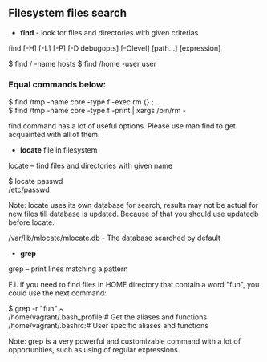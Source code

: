 ## Filesystem files search

- **find** - look for files and directories with given criterias

find [-H] [-L] [-P] [-D debugopts] [-Olevel] [path...] [expression]

$ find / -name hosts
$ find /home -user user

### Equal commands below:
$ find /tmp -name core -type f -exec rm {} \;  
$ find /tmp -name core -type f -print | xargs /bin/rm -  

find command has a lot of useful options. Please use man find to get acquainted with all of them.  

- **locate** file in filesystem  

locate – find files and directories with given name  

$ locate passwd  
/etc/passwd  

Note: locate uses its own database for search, results may not be actual for new files till database is updated. Because of that you should use updatedb before locate.   

/var/lib/mlocate/mlocate.db - The database searched by default  

- **grep**  

grep – print lines matching a pattern  

F.i. if you need to find files in HOME directory that contain a word "fun", you could use the next command:  

$ grep -r "fun" ~  
/home/vagrant/.bash_profile:# Get the aliases and functions  
/home/vagrant/.bashrc:# User specific aliases and functions  

Note: grep is a very powerful and customizable command with a lot of opportunities, such as using of regular expressions.

